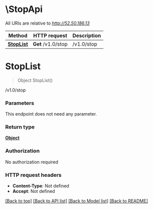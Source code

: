 # \StopApi

All URIs are relative to *http://52.50.186.13*

Method | HTTP request | Description
------------- | ------------- | -------------
[**StopList**](StopApi.md#StopList) | **Get** /v1.0/stop | /v1.0/stop


# **StopList**
> Object StopList()

/v1.0/stop


### Parameters
This endpoint does not need any parameter.

### Return type

[**Object**](object.md)

### Authorization

No authorization required

### HTTP request headers

 - **Content-Type**: Not defined
 - **Accept**: Not defined

[[Back to top]](#) [[Back to API list]](../README.md#documentation-for-api-endpoints) [[Back to Model list]](../README.md#documentation-for-models) [[Back to README]](../README.md)

